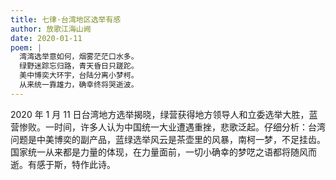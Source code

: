 ```yaml
---
title: 七律·台湾地区选举有感
author: 放歌江海山阙
date: 2020-01-11
poem: |
  湾湾选举意如何，烟雾茫茫口水多。
  绿野迷踪忘归路，青天昏日只蹉跎。
  美中博奕大环宇，台陆分离小梦柯。
  从来统一靠雄力，确幸终将哭逝波。
---
```


2020 年 1 月 11 日台湾地方选举揭晓，绿营获得地方领导人和立委选举大胜，蓝营惨败。一时间，许多人认为中国统一大业遭遇重挫，悲歌泛起。仔细分析：台湾问题是中美博奕的副产品，蓝绿选举风云是茶壶里的风暴，南柯一梦，不足挂齿。国家统一从来都是力量的体现，在力量面前，一切小确幸的梦呓之语都将随风而逝。有感于斯，特作此诗。
